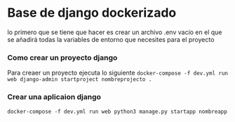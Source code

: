 # Base de django dockerizado
lo primero que se tiene que hacer es crear un archivo .env vacío en el que se añadirá todas la variables de entorno que necesites para el proyecto

### Como crear un proyecto django
Para creaer un proyecto ejecuta lo siguiente
`docker-compose -f dev.yml run web django-admin startproject nombreprojecto .`

### Crear una aplicaion django
`docker-compose -f dev.yml run web python3 manage.py startapp nombreapp`


